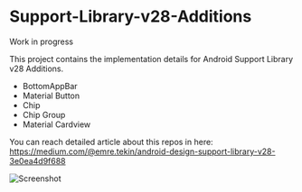 # Support-Library-v28-Additions

Work in progress

This project contains the implementation details for Android Support Library v28 Additions.
- BottomAppBar
- Material Button
- Chip
- Chip Group
- Material Cardview

You can reach detailed article about this repos in here:
https://medium.com/@emre.tekin/android-design-support-library-v28-3e0ea4d9f688

![Screenshot](https://ibb.co/mqKOeU)
